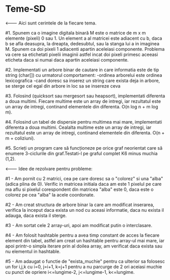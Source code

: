 # Teme-SD 

<--- Aici sunt cerintele de la fiecare tema.

#1.   Spunem ca o imagine digitala binară M este o matrice de m x m elemente (pixeli) 0 sau 1. Un element a al matricei este adiacent
cu b, daca b se afla deasupra, la dreapta, dedesubtul, sau la stanga lui a in imaginea M.
Spunem ca doi pixeli 1 adiacenti apartin aceleiasi componente. Problema va cere sa etichetati pixelii imaginii astfel incat doi 
pixeli primesc aceeasi eticheta daca si numai daca apartin aceleiasi componente.

#2.  Implementati un arbore binar de cautare in care informatia este de tip string (char[]) cu urmatorul comportament:
-ordinea arborelui este ordinea lexicografica
-cand doresc sa inserez un string care exista deja in arbore, se sterge cel egal din arbore in loc sa se insereze ceva

#3.  Folosind (quicksort sau mergesort sau heapsort), implementati diferenta a doua multimi. Fiecare multime este un array de intregi,
iar rezultatul este un array de intregi, continand elementele din diferenta. O(n log n + m log m).

#4.  Folosind un tabel de dispersie pentru multimea mai mare, implementati diferenta a doua multimi. Cealalta multime este un array de
intregi, iar rezultatul este un array de intregi, continand elementele din diferenta. O(n + m + coliziuni).

#5.  Scrieți un program care să funcționeze pe orice graf neorientat care să enumere 3-ciclurile din graf.Testati-l pe graful complet
K6 minus muchia (1,2).

<--- Idee de rezolvare pentru probleme:

#1 - Am pornit cu 2 matrici, cea pe care doresc sa o "colorez" si una "alba" (adica plina de 0). Verific in matricea initiala daca am
este 1 pixelul pe care ma aflu si pixelul corespondent din matricea "alba" este 0, daca este o colorez pe cea "alba" la acele coordonate.

#2 - Am creat structura de arbore binar la care am modificat inserarea, verifica la inceput daca exista un nod cu aceasi informatie,
daca nu exista il adauga, daca exista il sterge.

#3 - Am sortat cele 2 array-uri, apoi am modificat putin o interclasare.

#4 - Am folosit hashtable pentru a avea timp constant de acces la fiecare element din tabel, astfel am creat un hashtable pentru 
array-ul mai mare, iar apoi printr-o simpla iterare prin al doilea array, am verificat daca exista sau nu elementul in hashtable.

#5 - Am adaugat o functie de "exista_muchie" pentru ca ulterior sa folosesc un for i,j,k cu i=0, j=i+1, k=j+1 pentru a nu parcurge de
2 ori aceiasi muchie cu punct de opriere i<=lungime-2, j<=lungime-1, k<=lungime. 
